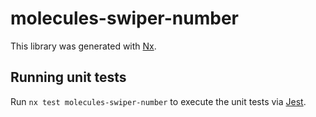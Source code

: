 # molecules-swiper-number

This library was generated with [Nx](https://nx.dev).

## Running unit tests

Run `nx test molecules-swiper-number` to execute the unit tests via [Jest](https://jestjs.io).
